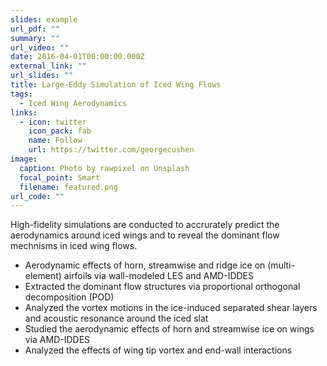 ```yaml
---
slides: example
url_pdf: ""
summary: ""
url_video: ""
date: 2016-04-01T00:00:00.000Z
external_link: ""
url_slides: ""
title: Large-Eddy Simulation of Iced Wing Flows
tags:
  - Iced Wing Aerodynamics
links:
  - icon: twitter
    icon_pack: fab
    name: Follow
    url: https://twitter.com/georgecushen
image:
  caption: Photo by rawpixel on Unsplash
  focal_point: Smart
  filename: featured.png
url_code: ""
---
```

High-fidelity simulations are conducted to accrurately predict the aerodynamics around iced wings and to reveal the dominant flow mechnisms in iced wing flows.

* Aerodynamic effects of horn, streamwise and ridge ice on (multi-element) airfoils via wall-modeled LES and AMD-IDDES
* Extracted the dominant flow structures via proportional orthogonal decomposition (POD)
* Analyzed the vortex motions in the ice-induced separated shear layers and acoustic resonance around the iced slat
* Studied the aerodynamic effects of horn and streamwise ice on wings via AMD-IDDES
* Analyzed the effects of wing tip vortex and end-wall interactions